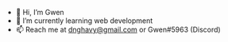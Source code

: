 - 👋 Hi, I’m Gwen
- 🌱 I’m currently learning web development
- 📫 Reach me at dnghavy@gmail.com or Gwen#5963 (Discord)

<!---
danghavy/danghavy is a ✨ special ✨ repository because its `README.md` (this file) appears on your GitHub profile.
You can click the Preview link to take a look at your changes.
--->
